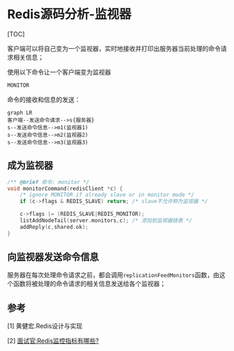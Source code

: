 # Redis源码分析-监视器

[TOC]



客户端可以将自己变为一个监视器，实时地接收并打印出服务器当前处理的命令请求相关信息；

使用以下命令让一个客户端变为监视器

```sh
MONITOR
```

命令的接收和信息的发送：

```mermaid
graph LR
客户端--发送命令请求-->s{服务器}
s--发送命令信息-->m1(监视器1)
s--发送命令信息-->m2(监视器2)
s--发送命令信息-->m3(监视器3)
```



## 成为监视器

```c
/** @brief 命令: monitor */
void monitorCommand(redisClient *c) {
    /* ignore MONITOR if already slave or in monitor mode */
    if (c->flags & REDIS_SLAVE) return; /* slave不允许称为监视器 */

    c->flags |= (REDIS_SLAVE|REDIS_MONITOR);
    listAddNodeTail(server.monitors,c); /* 添加到监视器链表 */
    addReply(c,shared.ok);
}
```



## 向监视器发送命令信息

服务器在每次处理命令请求之前，都会调用`replicationFeedMonitors`函数，由这个函数将被处理的命令请求的相关信息发送给各个监视器；



## 参考

[1] 黄健宏.Redis设计与实现

[2] [面试官:Redis监控指标有哪些?](https://zhuanlan.zhihu.com/p/152087914)

